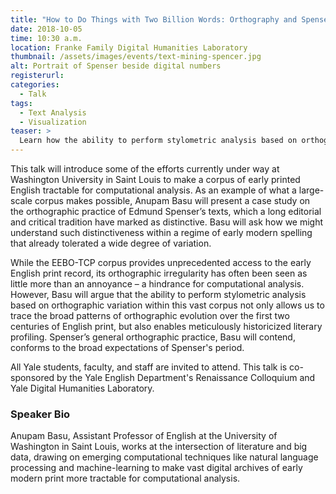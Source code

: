 ```yaml
---
title: "How to Do Things with Two Billion Words: Orthography and Spenser's 'Secret Wit'"
date: 2018-10-05
time: 10:30 a.m.
location: Franke Family Digital Humanities Laboratory
thumbnail: /assets/images/events/text-mining-spencer.jpg
alt: Portrait of Spenser beside digital numbers
registerurl:
categories:
  - Talk
tags:
  - Text Analysis
  - Visualization
teaser: >
  Learn how the ability to perform stylometric analysis based on orthographic variation enables historicized literary profiling.
---
```

This talk will introduce some of the efforts currently under way at Washington University in Saint Louis to make a corpus of early printed English tractable for computational analysis. As an example of what a large-scale corpus makes possible, Anupam Basu will present a case study on the orthographic practice of Edmund Spenser’s texts, which a long editorial and critical tradition have marked as distinctive. Basu will ask how we might understand such distinctiveness within a regime of early modern spelling that already tolerated a wide degree of variation.   

While the EEBO-TCP corpus provides unprecedented access to the early English print record, its orthographic irregularity has often been seen as little more than an annoyance – a hindrance for computational analysis. However, Basu will argue that the ability to perform stylometric analysis based on orthographic variation within this vast corpus not only allows us to trace the broad patterns of orthographic evolution over the first two centuries of English print, but also enables meticulously historicized literary profiling. Spenser’s general orthographic practice, Basu will contend, conforms to the broad expectations of Spenser's period.

All Yale students, faculty, and staff are invited to attend. This talk is co-sponsored by the Yale English Department's Renaissance Colloquium and Yale Digital Humanities Laboratory.

### Speaker Bio

Anupam Basu, Assistant Professor of English at the University of Washington in Saint Louis, works at the intersection of literature and big data, drawing on emerging computational techniques like natural language processing and machine-learning to make vast digital archives of early modern print more tractable for computational analysis.